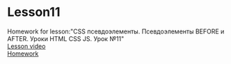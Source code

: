 # Lesson11
Homework for lesson:"CSS псевдоэлементы. Псевдоэлементы BEFORE и AFTER. Уроки HTML CSS JS. Урок №11"
</br>
<a href="https://youtu.be/gM_9k1eWiXA">Lesson video</a>
</br>
<a href="https://www.youtube.com/watch?v=gM_9k1eWiXA&list=PLM6XATa8CAG4F9nAIYNS5oAiPotxwLFIr&index=11">Homework</a>

